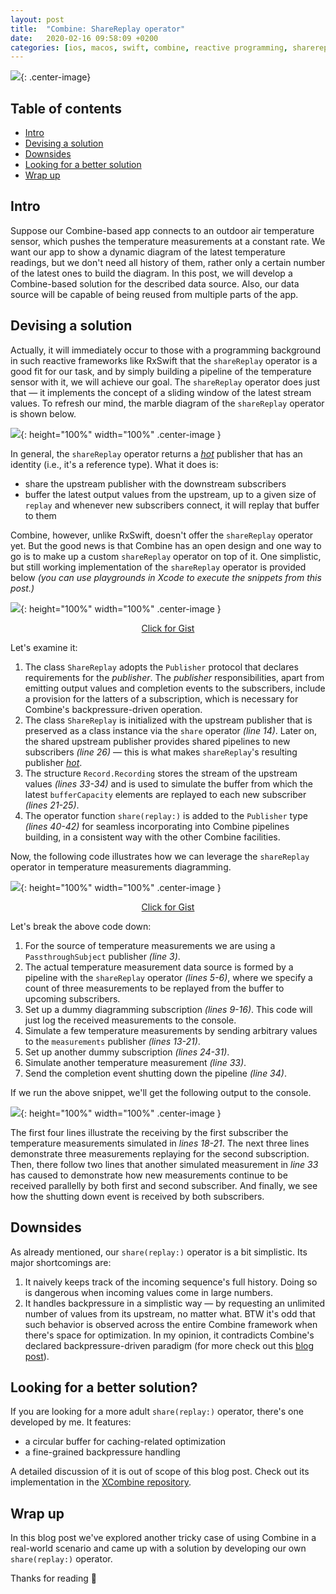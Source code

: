 ```yaml
---
layout: post
title:  "Combine: ShareReplay operator"
date:   2020-02-16 09:58:09 +0200
categories: [ios, macos, swift, combine, reactive programming, sharereplay]
---
```


![](../images/2020-02-19-combine-sharereplay-operator/header.jpg){: .center-image}

## Table of contents

- [Intro](#intro)
- [Devising a solution](#devising-a-solution)
- [Downsides](#Downsides)
- [Looking for a better solution](#looking-for-a-better-solution)
- [Wrap up](#wrap-up)

## Intro

Suppose our Combine-based app connects to an outdoor air temperature sensor, which pushes the temperature measurements at a constant rate. We want our app to show a dynamic diagram of the latest temperature readings, but we don't need all history of them, rather only a certain number of the latest ones to build the diagram. In this post, we will develop a Combine-based solution for the described data source. Also, our data source will be capable of being reused from multiple parts of the app.

## Devising a solution

Actually, it will immediately occur to those with a programming background in such reactive frameworks like RxSwift that the `shareReplay` operator is a good fit for our task, and by simply building a pipeline of the temperature sensor with it, we will achieve our goal. The `shareReplay` operator does just that ― it implements the concept of a sliding window of the latest stream values. To refresh our mind, the marble diagram of the `shareReplay` operator is shown below.

![](../images/2020-02-19-combine-sharereplay-operator/marble-sharereplay.png){: height="100%" width="100%" .center-image }

In general, the `shareReplay` operator returns a [*hot*][hot_vs_cold] publisher that has an identity (i.e., it's a reference type). What it does is:

* share the upstream publisher with the downstream subscribers
* buffer the latest output values from the upstream, up to a given size of `replay` and whenever new subscribers connect, it will replay that buffer to them

Combine, however, unlike RxSwift, doesn't offer the `shareReplay` operator yet. But the good news is that Combine has an open design and one way to go is to make up a custom `shareReplay` operator on top of it. One simplistic, but still working implementation of the `shareReplay` operator is provided below *(you can use playgrounds in Xcode to execute the snippets from this post.)*

![](../images/2020-02-19-combine-sharereplay-operator/01.png){: height="100%" width="100%" .center-image }
<p align="center"><a href="https://gist.github.com/SergeBouts/069ded285a2c4b6384d14b5e0049c216" target="_blank">Click for Gist</a></p>

Let's examine it:

1. The class `ShareReplay` adopts the `Publisher` protocol that declares requirements for the *publisher*. The *publisher* responsibilities, apart from emitting output values and completion events to the subscribers, include a provision for the latters of a subscription, which is necessary for Combine's backpressure-driven operation.
2. The class `ShareReplay` is initialized with the upstream publisher that is preserved as a class instance via the `share` operator *(line 14)*. Later on, the shared upstream publisher provides shared pipelines to new subscribers *(line 26)* — this is what makes `shareReplay`'s resulting publisher [*hot*][hot_vs_cold].
3. The structure `Record.Recording`  stores the stream of the upstream values *(lines 33-34)* and is used to simulate the buffer from which the latest `bufferCapacity` elements are replayed to each new subscriber *(lines 21-25)*.
4. The operator function `share(replay:)` is added to the `Publisher` type *(lines 40-42)* for seamless incorporating into Combine pipelines building, in a consistent way with the other Combine facilities. 

Now, the following code illustrates how we can leverage the `shareReplay` operator in temperature measurements diagramming.

![](../images/2020-02-19-combine-sharereplay-operator/02.png){: height="100%" width="100%" .center-image }
<p align="center"><a href="https://gist.github.com/SergeBouts/fe3777a3b9a2b2af387fb32bec08b283" target="_blank">Click for Gist</a></p>

Let's break the above code down:

1. For the source of temperature measurements we are using a `PassthroughSubject` publisher *(line 3)*. 
2. The actual temperature measurement data source is formed by a pipeline with the `shareReplay` operator *(lines 5-6)*, where we specify a count of three measurements to be replayed from the buffer to upcoming subscribers.
3. Set up a dummy diagramming subscription *(lines 9-16)*. This code will just log the received measurements to the console.
4. Simulate a few temperature measurements by sending arbitrary values to the `measurements` publisher *(lines 13-21)*.
5. Set up another dummy subscription *(lines 24-31)*.
6. Simulate another temperature measurement *(line 33)*.
7. Send the completion event shutting down the pipeline *(line 34)*.

If we run the above snippet, we'll get the following output to the console.

![](../images/2020-02-19-combine-sharereplay-operator/03.png){: height="100%" width="100%" .center-image }

The first four lines illustrate the receiving by the first subscriber the temperature measurements simulated in *lines 18-21*. The next three lines demonstrate three measurements replaying for the second subscription. Then, there follow two lines that another simulated measurement in *line 33* has caused to demonstrate how new measurements continue to be received parallelly by both first and second subscriber. And finally, we see how the shutting down event is received by both subscribers.

## Downsides

As already mentioned, our `share(replay:)` operator is a bit simplistic. Its major shortcomings are:

1. It naively keeps track of the incoming sequence's full history. Doing so is dangerous when incoming values come in large numbers.
2. It handles backpressure in a simplistic way — by requesting an unlimited number of values from its upstream, no matter what. BTW it's odd that such behavior is observed across the entire Combine framework when there's space for optimization. In my opinion, it contradicts Combine's declared backpressure-driven paradigm (for more check out this [blog post][combine_insight_into_zip]).

## Looking for a better solution?

If you are looking for a more adult `share(replay:)` operator, there's one developed by me. It features:

- a circular buffer for caching-related optimization
- a fine-grained backpressure handling 

A detailed discussion of it is out of scope of this blog post. Check out its implementation in the [XCombine repository][xcombine_repository].

## Wrap up

In this blog post we've explored another tricky case of using Combine in a real-world scenario and came up with a solution by developing our own `share(replay:)` operator.

Thanks for reading 🎈

[hot_vs_cold]: https://medium.com/@benlesh/hot-vs-cold-observables-f8094ed53339
[combine_insight_into_zip]: https://sergebouts.github.io/combine-insight-into-zip-operator/
[xcombine_repository]: https://github.com/SergeBouts/XCombine

